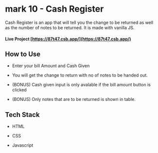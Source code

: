 # mark 10 - Cash Register

Cash Register is an app that will tell you the change to be returned as well as the number of notes to be returned. It is made with vanilla JS.

#### Live Project [https://87t47.csb.app/](https://87t47.csb.app/)

## How to Use

* Enter your bill Amount and Cash Given

* You will get the change to return with no of notes to be handed out.

* (BONUS) Cash given input is only avalable if the bill amount button is clicked 

* (BONUS) Only notes that are to be returned is shown in table.

## Tech Stack

* HTML

* CSS

* Javascript
